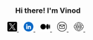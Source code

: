<h3 align="center" >  Hi there! I'm Vinod</h3>
<p align="center">
  
  <a href="https://twitter.com/karikevinod">
    <img  alt="Vinod | Twitter" width="22px" src="twitter.png" />
  </a> &nbsp&nbsp
  <a href="https://www.linkedin.com/in/vab/">
    <img  alt="Vinod's LinkedIN" width="22px" src="linkedin.png" />
  </a>&nbsp&nbsp
  <a href="https://karikevinod.medium.com/">
    <img  alt="Vinod's Medium" width="22px" src="medium.png" />
  </a>&nbsp&nbsp

  <a href="mailto:connect@mevinod.com">
    <img  alt="Mail Vinod" width="22px" src="email.png" />
  </a>&nbsp&nbsp
  <a href="https://mevinod.com" target="_blank">
    <img  alt="mevinod.com" width="22px" src="web.png" />
  </a>&nbsp&nbsp

</p>


